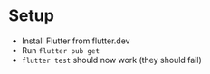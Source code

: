 # Setup

- Install Flutter from flutter.dev
- Run `flutter pub get`
- `flutter test` should now work (they should fail)
